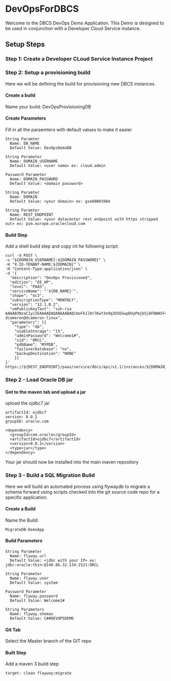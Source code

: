 # DevOpsForDBCS

Welcome to the DBCS DevOps Demo Application. This Demo is designed to be used in conjunction with a Developer Cloud Service instance.

## Setup Steps

### Step 1: Create a Developer CLoud Service Instance Project

### Step 2: Setup a provisioning build

Here we will be defining the build for provisioning new DBCS instances. 

#### Create a build

Name your build: DevOpsProvisioningDB

#### Create Parameters

Fill in all the paraemters with default values to make it easier


```
String Paramter
  Name: DB_NAME
  Default Value: DevOpsDemoDB

String Parameter
  Name: DOMAIN_USERNAME
  Default Value: <user name> ex: cloud.admin
  
Password Parameter
  Name: DOMAIN_PASSWORD
  Default Value: <domain password>
  
String Paramter
  Name: DOMAIN
  Default Value: <your domain> ex: gse00001984
  
String Paramter
  Name: REST_ENDPOINT
  Default Value: <your datacenter rest endpoint with https stripped out> ex: psm.europe.oraclecloud.com
```


#### Build Step
Add a shell build step and copy int he following script:

```shell
curl -X POST \
-u "${DOMAIN_USERNAME}:${DOMAIN_PASSWORD}" \
-H "X-ID-TENANT-NAME:${DOMAIN}" \
-H "Content-Type:application/json" \
-d '{
  "description": "DevOps Provisioned",
  "edition": "EE_HP",
  "level": "PAAS",
  "serviceName": "'${DB_NAME}'",
  "shape": "oc3",
  "subscriptionType": "MONTHLY",
  "version": "12.1.0.2",
  "vmPublicKeyText": "ssh-rsa AAAAB3NzaC1yc2EAAAADAQABAAABAQCmoFk1l0rlKwY3o9q3U5EGwpDUyPmjbSj8FOWA5F4obT9Mgw8WVan90czweMSveEiXEq9duD3Q6j7QlDgxGJGhzkSBgn3E3RIn4LWUbv6U6/T0SDh1cYr4Cxgp17mF4Ic7RFLzV2WYNTMkLcqfzUvfIvB4M9gE/3b0A6Lvw0PDJFM9ZzXG3fdU8YIeyMijHPwryvyRRl9/u6jZWwdLGG2kT8Eeyu1MENcZDrX6dIQ7/TwLdz06sYbwxfPIHDY/VQ3UgUya3dF0jloxF8E9Be61UZveJJCra9+MsnZGgVEM5dQJqbnMWQaZ1eLgniR9UbRuKbj5lcL6HakzXdtqkV9D dcameron@dcameron-linux",
  "parameters": [{
    "type": "db",
    "usableStorage": "15",
    "adminPassword": "Welcome1#",
    "sid": "ORCL",
    "pdbName": "MYPDB",
    "failoverDatabase": "no",
    "backupDestination": "NONE"
    }]
}' https://${REST_ENDPOINT}/paas/service/dbcs/api/v1.1/instances/${DOMAIN}
```

### Step 2 - Load Oracle DB jar

#### Got to the maven tab and upload a jar

upload the ojdbc7 jar


```
artifactId: ojdbc7
version: 0.0.1
groupID: oracle.com

<dependency>
  <groupId>com.oracle</groupId>
  <artifactId>ojdbc7</artifactId>
  <version>0.0.1</version>
  <type>jar</type>
</dependency>
```

Your jar should now be installed into the main maven repository

### Step 3 - Build a SQL Migration Build

Here we will build an automated process using flywaydb to migrate a schema forward using scripts checked into the git source code repo for a specific application.

#### Create a Build
Name the Build: 

```
MigrateDB-DemoApp
```
#### Build Parameters


```
String Parameter
  Name: flyway.url
  Default Value: <jdbc with your IP> ex: jdbc:oracle:thin:@140.86.32.134:1521:ORCL

String Parameter
  Name: flyway.user
  Default Value: system
  
Password Parameter
  Name: flyway.password
  Default Value: Welcome1#
  
String Parameters
  Name: flyway.shemas
  Default Value: C##DEVOPSDEMO
```

#### Git Tab

Select the Master branch of the GIT repo

#### Built Step

Add a maven 3 build step


```
target: clean flayway:migrate
```

